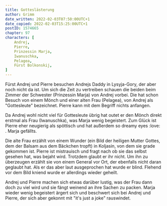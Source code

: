 ```yaml
---
title: Gotteslästerung
author: Grimm
date_written: 2022-02-03T07:50:00UTC+1
date_copied: 2022-02-03T15:25:00UTC+1
postID: 1574665
chapter: 97
characters: [ 
    Andrej, 
    Pierre, 
    Prinzessin Marja, 
    Iwanuschka,
    Pelagea,
    Fürst Bolkonskij,
]
---
```

Fürst Andrej und Pierre besuchen Andrejs Daddy in Lysyja-Gory, der aber noch nicht da ist. Um sich die Zeit zu vertreiben schauen die beiden beim Zimmer der Schwester (Prinzessin Marja) von Andrej vorbei.
Die hat schon Besuch von einem Mönch und einer alten Frau (Pelagea), von Andrej als "Gottesleute" bezeichnet. Pierre kann mit dem Begriff nichts anfangen.

Da Andrej wohl nicht viel für Gottesleute übrig hat outet er den Mönch direkt erstmal als Frau (Iwanuschka), was Marja wenig begeistert. Zum Glück ist Pierre eher neugierig als spöttisch und hat außerdem so dreamy eyes :love: . Marja gefällts.

Die alte Frau erzählt von einem Wunder (ein Bild der heiligen Mutter Gottes, dem der Balsam aus dem Bäckchen tropft) in Koljasin, von dem sie grade gekommen ist. Pierre ist mistrauisch und fragt nach ob sie das selbst gesehen hat, was bejaht wird. Trotzdem glaubt er ihr nicht.
Um ihn zu überzeugen erzählt sie von einem General vor Ort, der ebenfalls nicht daran geglaubt hat. Als er das aber laut ausgeprochen hat wurde er blind. Flehend vor dem Bild kniend wurde er allerdings wieder geheilt.

Andrej und Pierre machen sich etwas darüber lustig, was der Frau dann doch zu viel wird und sie fängt weinend an ihre Sachen zu packen. Marja wieder wenig begeistert ärgert sich und beschwert sich bei Andrej und Pierre, der sich aber gekonnt mit "it's just a joke" rauswindet. 
